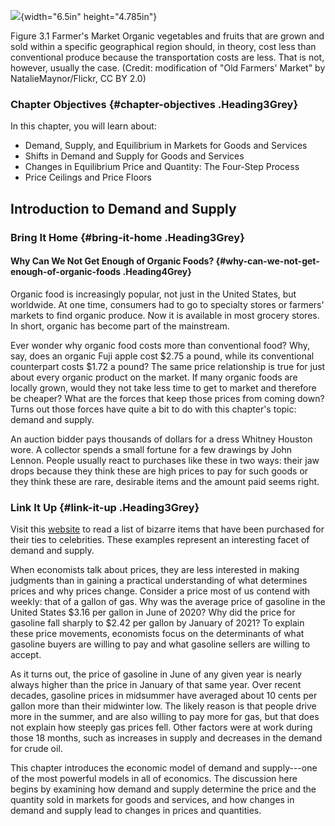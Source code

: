 ![](media/rId20.jpeg){width="6.5in" height="4.785in"}

Figure 3.1 Farmer's Market Organic vegetables and fruits that are grown
and sold within a specific geographical region should, in theory, cost
less than conventional produce because the transportation costs are
less. That is not, however, usually the case. (Credit: modification of
\"Old Farmers\' Market\" by NatalieMaynor/Flickr, CC BY 2.0)

### Chapter Objectives {#chapter-objectives .Heading3Grey}

In this chapter, you will learn about:

-   Demand, Supply, and Equilibrium in Markets for Goods and Services
-   Shifts in Demand and Supply for Goods and Services
-   Changes in Equilibrium Price and Quantity: The Four-Step Process
-   Price Ceilings and Price Floors

## Introduction to Demand and Supply

### Bring It Home {#bring-it-home .Heading3Grey}

#### Why Can We Not Get Enough of Organic Foods? {#why-can-we-not-get-enough-of-organic-foods .Heading4Grey}

Organic food is increasingly popular, not just in the United States, but
worldwide. At one time, consumers had to go to specialty stores or
farmers\' markets to find organic produce. Now it is available in most
grocery stores. In short, organic has become part of the mainstream.

Ever wonder why organic food costs more than conventional food? Why,
say, does an organic Fuji apple cost \$2.75 a pound, while its
conventional counterpart costs \$1.72 a pound? The same price
relationship is true for just about every organic product on the market.
If many organic foods are locally grown, would they not take less time
to get to market and therefore be cheaper? What are the forces that keep
those prices from coming down? Turns out those forces have quite a bit
to do with this chapter's topic: demand and supply.

An auction bidder pays thousands of dollars for a dress Whitney Houston
wore. A collector spends a small fortune for a few drawings by John
Lennon. People usually react to purchases like these in two ways: their
jaw drops because they think these are high prices to pay for such goods
or they think these are rare, desirable items and the amount paid seems
right.

### Link It Up {#link-it-up .Heading3Grey}

Visit this [website](http://openstax.org/l/celebauction) to read a list
of bizarre items that have been purchased for their ties to celebrities.
These examples represent an interesting facet of demand and supply.

When economists talk about prices, they are less interested in making
judgments than in gaining a practical understanding of what determines
prices and why prices change. Consider a price most of us contend with
weekly: that of a gallon of gas. Why was the average price of gasoline
in the United States \$3.16 per gallon in June of 2020? Why did the
price for gasoline fall sharply to \$2.42 per gallon by January of 2021?
To explain these price movements, economists focus on the determinants
of what gasoline buyers are willing to pay and what gasoline sellers are
willing to accept.

As it turns out, the price of gasoline in June of any given year is
nearly always higher than the price in January of that same year. Over
recent decades, gasoline prices in midsummer have averaged about 10
cents per gallon more than their midwinter low. The likely reason is
that people drive more in the summer, and are also willing to pay more
for gas, but that does not explain how steeply gas prices fell. Other
factors were at work during those 18 months, such as increases in supply
and decreases in the demand for crude oil.

This chapter introduces the economic model of demand and supply---one of
the most powerful models in all of economics. The discussion here begins
by examining how demand and supply determine the price and the quantity
sold in markets for goods and services, and how changes in demand and
supply lead to changes in prices and quantities.
